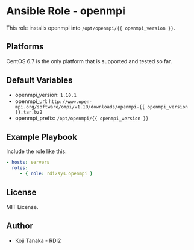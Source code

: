 Ansible Role - openmpi
======================

This role installs openmpi into `/opt/openmpi/{{ openmpi_version }}`.

Platforms
---------

CentOS 6.7 is the only platform that is supported and tested so far.

Default Variables
-----------------

- openmpi_version: `1.10.1`
- openmpi_url: `http://www.open-mpi.org/software/ompi/v1.10/downloads/openmpi-{{ openmpi_version }}.tar.bz2`
- openmpi_prefix: `/opt/openmpi/{{ openmpi_version }}`

Example Playbook
----------------

Include the role like this:

```yaml
- hosts: servers
  roles:
     - { role: rdi2sys.openmpi }
```

License
-------

MIT License.

Author
------

- Koji Tanaka - RDI2
